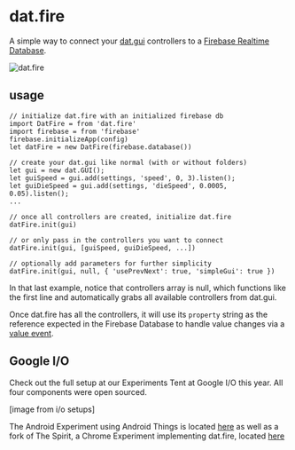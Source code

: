 dat.fire
===

A simple way to connect your [dat.gui](https://github.com/dataarts/dat.gui) controllers to a [Firebase Realtime Database](https://firebase.google.com/docs/database/).

![dat.fire](https://github.com/googlecreativelab/dat.fire/raw/master/imgs/fbplusdatgui.png=800x314)
 
usage 
---
```
// initialize dat.fire with an initialized firebase db
import DatFire = from 'dat.fire'
import firebase = from 'firebase'
firebase.initializeApp(config)
let datFire = new DatFire(firebase.database())

// create your dat.gui like normal (with or without folders)
let gui = new dat.GUI();
let guiSpeed = gui.add(settings, 'speed', 0, 3).listen();
let guiDieSpeed = gui.add(settings, 'dieSpeed', 0.0005, 0.05).listen();
...

// once all controllers are created, initialize dat.fire
datFire.init(gui)

// or only pass in the controllers you want to connect
datFire.init(gui, [guiSpeed, guiDieSpeed, ...])

// optionally add parameters for further simplicity
datFire.init(gui, null, { 'usePrevNext': true, 'simpleGui': true })
``` 

In that last example, notice that controllers array is null, which functions like the first line and automatically grabs all available controllers from dat.gui.

Once dat.fire has all the controllers, it will use its `property` string as the reference expected in the Firebase Database to handle value changes via a [value event](https://firebase.google.com/docs/database/web/read-and-write#listen_for_value_events). 

Google I/O
---

Check out the full setup at our Experiments Tent at Google I/O this year. All four components were open sourced.
 
 [image from i/o setups]

The Android Experiment using Android Things is located [here](https://github.com/trippedout/things-with-firebase/) as well as a fork of The Spirit, a Chrome Experiment implementing dat.fire, located [here](https://github.com/trippedout/The-Spirit/)